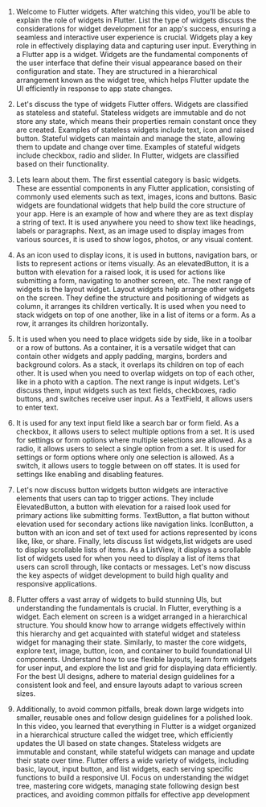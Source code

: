1. Welcome to Flutter widgets. After watching this video, you'll be able to explain the role of widgets in Flutter. List the type of widgets discuss the considerations for widget development for an app's success, ensuring a seamless and interactive user experience is crucial. Widgets play a key role in effectively displaying data and capturing user input. Everything in a Flutter app is a widget. Widgets are the fundamental components of the user interface that define their visual appearance based on their configuration and state. They are structured in a hierarchical arrangement known as the widget tree, which helps Flutter update the UI efficiently in response to app state changes. 


2. Let's discuss the type of widgets Flutter offers. Widgets are classified as stateless and stateful. Stateless widgets are immutable and do not store any state, which means their properties remain constant once they are created. Examples of stateless widgets include text, icon and raised button. Stateful widgets can maintain and manage the state, allowing them to update and change over time. Examples of stateful widgets include checkbox, radio and slider. In Flutter, widgets are classified based on their functionality. 


3. Lets learn about them. The first essential category is basic widgets. These are essential components in any Flutter application, consisting of commonly used elements such as text, images, icons and buttons. Basic widgets are foundational widgets that help build the core structure of your app. Here is an example of how and where they are as text display a string of text. It is used anywhere you need to show text like headings, labels or paragraphs. Next, as an image used to display images from various sources, it is used to show logos, photos, or any visual content. 


4. As an icon used to display icons, it is used in buttons, navigation bars, or lists to represent actions or items visually. As an elevatedButton, it is a button with elevation for a raised look, it is used for actions like submitting a form, navigating to another screen, etc. The next range of widgets is the layout widget. Layout widgets help arrange other widgets on the screen. They define the structure and positioning of widgets as column, it arranges its children vertically. It is used when you need to stack widgets on top of one another, like in a list of items or a form. As a row, it arranges its children horizontally. 


5. It is used when you need to place widgets side by side, like in a toolbar or a row of buttons. As a container, it is a versatile widget that can contain other widgets and apply padding, margins, borders and background colors. As a stack, it overlaps its children on top of each other. It is used when you need to overlap widgets on top of each other, like in a photo with a caption. The next range is input widgets. Let's discuss them, input widgets such as text fields, checkboxes, radio buttons, and switches receive user input. As a TextField, it allows users to enter text. 


6. It is used for any text input field like a search bar or form field. As a checkbox, it allows users to select multiple options from a set. It is used for settings or form options where multiple selections are allowed. As a radio, it allows users to select a single option from a set. It is used for settings or form options where only one selection is allowed. As a switch, it allows users to toggle between on off states. It is used for settings like enabling and disabling features. 


7. Let's now discuss button widgets button widgets are interactive elements that users can tap to trigger actions. They include ElevatedButton, a button with elevation for a raised look used for primary actions like submitting forms. TextButton, a flat button without elevation used for secondary actions like navigation links. IconButton, a button with an icon and set of text used for actions represented by icons like, like, or share. Finally, lets discuss list widgets,list widgets are used to display scrollable lists of items. As a ListView, it displays a scrollable list of widgets used for when you need to display a list of items that users can scroll through, like contacts or messages. Let's now discuss the key aspects of widget development to build high quality and responsive applications. 


8. Flutter offers a vast array of widgets to build stunning UIs, but understanding the fundamentals is crucial. In Flutter, everything is a widget. Each element on screen is a widget arranged in a hierarchical structure. You should know how to arrange widgets effectively within this hierarchy and get acquainted with stateful widget and stateless widget for managing their state. Similarly, to master the core widgets, explore text, image, button, icon, and container to build foundational UI components. Understand how to use flexible layouts, learn form widgets for user input, and explore the list and grid for displaying data efficiently. For the best UI designs, adhere to material design guidelines for a consistent look and feel, and ensure layouts adapt to various screen sizes. 


9. Additionally, to avoid common pitfalls, break down large widgets into smaller, reusable ones and follow design guidelines for a polished look. In this video, you learned that everything in Flutter is a widget organized in a hierarchical structure called the widget tree, which efficiently updates the UI based on state changes. Stateless widgets are immutable and constant, while stateful widgets can manage and update their state over time. Flutter offers a wide variety of widgets, including basic, layout, input button, and list widgets, each serving specific functions to build a responsive UI. Focus on understanding the widget tree, mastering core widgets, managing state following design best practices, and avoiding common pitfalls for effective app development